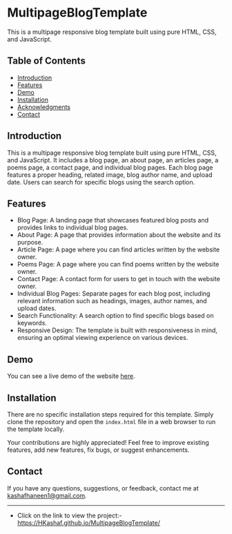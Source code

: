 # MultipageBlogTemplate

This is a multipage responsive blog template built using pure HTML, CSS, and JavaScript.

## Table of Contents
- [Introduction](#Introduction)
- [Features](#features)
- [Demo](#Demo)
- [Installation](#installation)
- [Acknowledgments](#Acknowledgments)
- [Contact](#Contact)


## Introduction

This is a multipage responsive blog template built using pure HTML, CSS, and JavaScript. It includes a blog page, an about page, an articles page, a poems page, a contact page, and individual blog pages. Each blog page features a proper heading, related image, blog author name, and upload date. Users can search for specific blogs using the search option. 


## Features

- Blog Page: A landing page that showcases featured blog posts and provides links to individual blog pages.
- About Page: A page that provides information about the website and its purpose.
- Article Page: A page where you can find articles written by the website owner.
- Poems Page: A page where you can find poems written by the website owner.
- Contact Page: A contact form for users to get in touch with the website owner.
- Individual Blog Pages: Separate pages for each blog post, including relevant information such as headings, images, author names, and upload dates.
- Search Functionality: A search option to find specific blogs based on keywords.
- Responsive Design: The template is built with responsiveness in mind, ensuring an optimal viewing experience on various devices.

## Demo

You can see a live demo of the website [here](https:///HKashaf.github.io/MultipageBlogTemplate).

## Installation

There are no specific installation steps required for this template. Simply clone the repository and open the `index.html` file in a web browser to run the template locally.


Your contributions are highly appreciated! Feel free to improve existing features, add new features, fix bugs, or suggest enhancements.

## Contact

If you have any questions, suggestions, or feedback, contact me at kashafhaneen1@gmail.com.


---

* Click on the link to view the project:- https://HKashaf.github.io/MultipageBlogTemplate/

  
